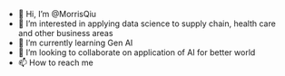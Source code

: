 - 👋 Hi, I’m @MorrisQiu
- 👀 I’m interested in applying data science to supply chain, health care and other business areas
- 🌱 I’m currently learning Gen AI
- 💞️ I’m looking to collaborate on application of AI for better world
- 📫 How to reach me 

<!---
MorrisQiu/MorrisQiu is a ✨ special ✨ repository because its `README.md` (this file) appears on your GitHub profile.
You can click the Preview link to take a look at your changes.
--->
